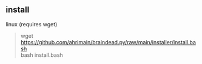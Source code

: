 ## install

linux (requires wget)

> wget https://github.com/ahrimain/braindead.py/raw/main/installer/install.bash \
> bash install.bash
